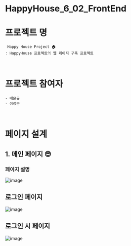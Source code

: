 # HappyHouse_6_02_FrontEnd

# 프로젝트 명
     Happy House Project 🏠
    : HappyHouse 프로젝트의 웹 페이지 구축 프로젝트 

<br>

# 프로젝트 참여자
    - 배문규
    - 이정훈

<br>

# 페이지 설계
## 1. 메인 페이지 😎
### 페이지 설명
![image](https://user-images.githubusercontent.com/67899393/131991186-d1ce444a-111f-42e1-a6e3-fa471dad932f.png)

## 로그인 페이지
![image](https://user-images.githubusercontent.com/67899393/131991322-50cebe68-3371-4895-bd7f-aab8ed19d664.png)

## 로그인 시 페이지
![image](https://user-images.githubusercontent.com/67899393/131991413-de48ea82-960f-40e9-af15-c8077dbeaf55.png)
